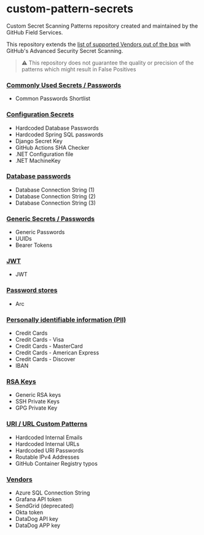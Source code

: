 # custom-pattern-secrets

Custom Secret Scanning Patterns repository created and maintained by the GitHub Field Services.

This repository extends the [list of supported Vendors out of the box](https://docs.github.com/en/enterprise-cloud@latest/code-security/secret-scanning/secret-scanning-patterns) with GitHub's Advanced Security Secret Scanning.

> :warning: This repository does not guarantee the quality or precision of the patterns which might result in False Positives


### [Commonly Used Secrets / Passwords](./common)

- Common Passwords Shortlist

### [Configuration Secrets](./configs)

- Hardcoded Database Passwords
- Hardcoded Spring SQL passwords
- Django Secret Key
- GitHub Actions SHA Checker
- .NET Configuration file
- .NET MachineKey

### [Database passwords](./database)

- Database Connection String (1)
- Database Connection String (2)
- Database Connection String (3)

### [Generic Secrets / Passwords](./generic)

- Generic Passwords
- UUIDs
- Bearer Tokens

### [JWT](./jwt)

- JWT

### [Password stores](./password_store)

- Arc

### [Personally identifiable information (PII)](./pii)

- Credit Cards
- Credit Cards - Visa
- Credit Cards - MasterCard
- Credit Cards - American Express
- Credit Cards - Discover
- IBAN

### [RSA Keys](./rsa)

- Generic RSA keys
- SSH Private Keys
- GPG Private Key

### [URI / URL Custom Patterns](./uri)

- Hardcoded Internal Emails
- Hardcoded Internal URLs
- Hardcoded URI Passwords
- Routable IPv4 Addresses
- GitHub Container Registry typos

### [Vendors](./vendors)

- Azure SQL Connection String
- Grafana API token
- SendGrid (deprecated)
- Okta token
- DataDog API key
- DataDog APP key
